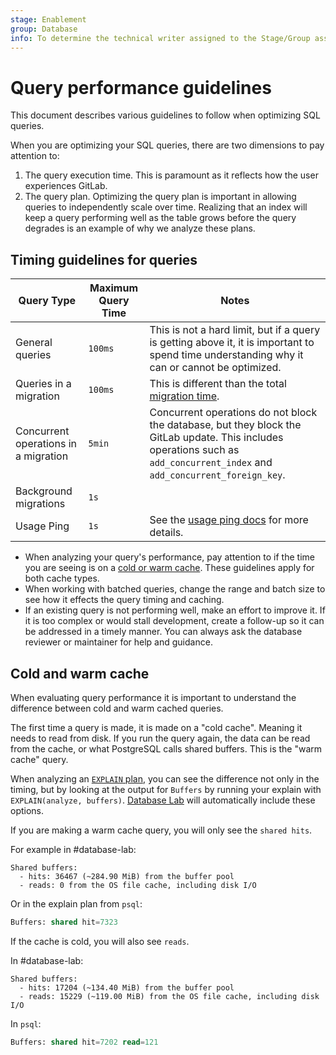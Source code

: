 ```yaml
---
stage: Enablement
group: Database
info: To determine the technical writer assigned to the Stage/Group associated with this page, see https://about.gitlab.com/handbook/engineering/ux/technical-writing/#assignments
---
```


# Query performance guidelines

This document describes various guidelines to follow when optimizing SQL queries.

When you are optimizing your SQL queries, there are two dimensions to pay attention to:

1. The query execution time. This is paramount as it reflects how the user experiences GitLab.
1. The query plan. Optimizing the query plan is important in allowing queries to independently scale over time. Realizing that an index will keep a query performing well as the table grows before the query degrades is an example of why we analyze these plans.

## Timing guidelines for queries

| Query Type | Maximum Query Time | Notes |
|----|----|---|
| General queries | `100ms` | This is not a hard limit, but if a query is getting above it, it is important to spend time understanding why it can or cannot be optimized. |
| Queries in a migration | `100ms` | This is different than the total [migration time](database_review.md#timing-guidelines-for-migrations). |
| Concurrent operations in a migration | `5min` | Concurrent operations do not block the database, but they block the GitLab update. This includes operations such as `add_concurrent_index` and `add_concurrent_foreign_key`. |
| Background migrations | `1s` |  |
| Usage Ping | `1s` | See the [usage ping docs](usage_ping/index.md#developing-and-testing-usage-ping) for more details. |

- When analyzing your query's performance, pay attention to if the time you are seeing is on a [cold or warm cache](#cold-and-warm-cache). These guidelines apply for both cache types.
- When working with batched queries, change the range and batch size to see how it effects the query timing and caching.
- If an existing query is not performing well, make an effort to improve it. If it is too complex or would stall development, create a follow-up so it can be addressed in a timely manner. You can always ask the database reviewer or maintainer for help and guidance.

## Cold and warm cache

When evaluating query performance it is important to understand the difference between
cold and warm cached queries.

The first time a query is made, it is made on a "cold cache". Meaning it needs
to read from disk. If you run the query again, the data can be read from the
cache, or what PostgreSQL calls shared buffers. This is the "warm cache" query.

When analyzing an [`EXPLAIN` plan](understanding_explain_plans.md), you can see
the difference not only in the timing, but by looking at the output for `Buffers`
by running your explain with `EXPLAIN(analyze, buffers)`. [Database Lab](understanding_explain_plans.md#database-lab-engine)
will automatically include these options.

If you are making a warm cache query, you will only see the `shared hits`.

For example in #database-lab:

```plaintext
Shared buffers:
  - hits: 36467 (~284.90 MiB) from the buffer pool
  - reads: 0 from the OS file cache, including disk I/O
```

Or in the explain plan from `psql`:

```sql
Buffers: shared hit=7323
```

If the cache is cold, you will also see `reads`.

In #database-lab:

```plaintext
Shared buffers:
  - hits: 17204 (~134.40 MiB) from the buffer pool
  - reads: 15229 (~119.00 MiB) from the OS file cache, including disk I/O
```

In `psql`:

```sql
Buffers: shared hit=7202 read=121
```
